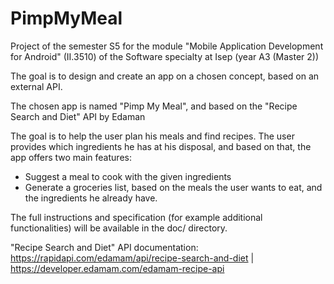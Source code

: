 # PimpMyMeal

Project of the semester S5 for the module "Mobile Application Development for Android" (II.3510) of the Software specialty at Isep (year A3 (Master 2))

The goal is to design and create an app on a chosen concept, based on an external API.

The chosen app is named "Pimp My Meal", and based on the "Recipe Search and Diet" API by Edaman

The goal is to help the user plan his meals and find recipes.
The user provides which ingredients he has at his disposal, and based on that, the app offers two main features:
 - Suggest a meal to cook with the given ingredients
 - Generate a groceries list, based on the meals the user wants to eat, and the ingredients he already have.

The full instructions and specification (for example additional functionalities) will be available in the doc/ directory.

"Recipe Search and Diet" API documentation: https://rapidapi.com/edamam/api/recipe-search-and-diet | https://developer.edamam.com/edamam-recipe-api
